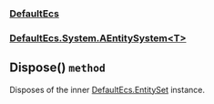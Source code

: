 ### [DefaultEcs](./DefaultEcs 'DefaultEcs')
### [DefaultEcs.System.AEntitySystem&lt;T&gt;](./DefaultEcs-System-AEntitySystem-T- 'DefaultEcs.System.AEntitySystem&lt;T&gt;')
## Dispose() `method`
Disposes of the inner [DefaultEcs.EntitySet](./DefaultEcs-EntitySet 'DefaultEcs.EntitySet') instance.
